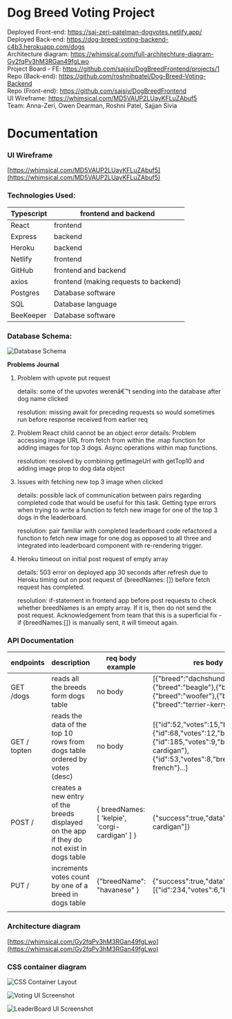 # Dog Breed Voting Project

Deployed Front-end: https://saj-zeri-patelman-dogvotes.netlify.app/   
Deployed Back-end: https://dog-breed-voting-backend-c4b3.herokuapp.com/dogs   
Architecture diagram: https://whimsical.com/full-architechture-diagram-Gy2fqPv3hM3RGan49fgLwo   
Project Board - FE: https://github.com/sajsiv/DogBreedFrontend/projects/1   
Repo (Back-end): https://github.com/roshnihpatel/Dog-Breed-Voting-Backend   
Repo (Front-end): https://github.com/sajsiv/DogBreedFrontend   
UI Wireframe: https://whimsical.com/MD5VAUP2LUayKFLuZAbuf5    
Team: Anna-Zeri, Owen Dearman, Roshni Patel, Sajjan Sivia   

# Documentation

### UI Wireframe

[https://whimsical.com/MD5VAUP2LUayKFLuZAbuf5](https://whimsical.com/MD5VAUP2LUayKFLuZAbuf5)

### Technologies Used:

| Typescript | frontend and backend |
| --- | --- |
| React | frontend |
| Express | backend |
| Heroku | backend |
| Netlify | frontend |
| GitHub | frontend and backend |
| axios | frontend (making requests to backend) |
| Postgres | Database software |
| SQL | Database language |
| BeeKeeper | Database software |

### Database Schema:

![Database Schema](https://storage.googleapis.com/picboi-39298.appspot.com/final/EvGh2Yig_1000x800)

**Problems Journal**

1. Problem with upvote put request 
    
    details: some of the upvotes werenâ€™t sending into the database after dog name clicked
    
    resolution: missing await for preceding requests so would sometimes run before response received from earlier req
    
2. Problem React child cannot be an object error
details: Problem accessing image URL from fetch from within the .map function for adding images for top 3 dogs. Async operations within map functions.
    
    resolution: resolved by combining getImageUrl with getTop10 and adding image prop to dog data object 
    
3. Issues with fetching new top 3 image when clicked
    
    details: possible lack of communication between pairs regarding completed code that would be useful for this task. Getting type errors when trying to write a function to fetch new image for one of the top 3 dogs in the leaderboard.
    
    resolution: pair familiar with completed leaderboard code refactored a function to fetch new image for one dog as opposed to all three and integrated into leaderboard component with re-rendering trigger.
    
4. Heroku timeout on initial post request of empty array
    
    details: 503 error on deployed app 30 seconds after refresh due to Heroku timing out on post request of {breedNames: []} before fetch request has completed.
    
    resolution: if-statement in frontend app before post requests to check whether breedNames is an empty array. If it is, then do not send the post request. Acknowledgement from team that this is a superficial fix - if {breedNames:[]} is manually sent, it will timeout again.
    

### API Documentation

| endpoints | description | req body example | res body example |
| --- | --- | --- | --- |
| GET /dogs | reads all the breeds form dogs table | no body | [{"breed":"dachshund"},{"breed":"beagle"},{"breed":"briard"},{"breed":"woofer"},{"breed":"pekinese"},{"breed":"terrier-kerryblue"}...] |
| GET / topten | reads the data of the top 10 rows from dogs table ordered by votes (desc) | no body | [{"id":52,"votes":15,"breed":"dingo"},{"id":68,"votes":12,"breed":"labradoodle"},{"id":185,"votes":9,"breed":"corgi-cardigan"},{"id":53,"votes":8,"breed":"bulldog-french"}...] |
| POST /  | creates a new entry of the breeds displayed on the app if they do not exist in dogs table | { breedNames: [ 'kelpie', 'corgi-cardigan' ] } | {"success":true,"data":["kelpie","corgi-cardigan"]} |
| PUT /  | increments votes count by one of a breed in dogs table | {"breedName": "havanese" } | {"success":true,"data":[{"id":234,"votes":6,"breed":"havanese"}]} |
|  |  |  |  |

### Architecture diagram

[https://whimsical.com/Gy2fqPv3hM3RGan49fgLwo](https://whimsical.com/Gy2fqPv3hM3RGan49fgLwo)

### CSS container diagram

![CSS Container Layout](https://storage.googleapis.com/picboi-39298.appspot.com/final/iyiPkVyQ_1000x800)

![Voting UI Screenshot](https://storage.googleapis.com/picboi-39298.appspot.com/final/jgvepeqR_1000x800)

![LeaderBoard UI Screenshot](https://storage.googleapis.com/picboi-39298.appspot.com/final/oVIP3paj_1000x800)
